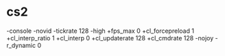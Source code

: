 # cs2
-console -novid -tickrate 128 -high +fps_max 0 +cl_forcepreload 1 +cl_interp_ratio 1 +cl_interp 0 +cl_updaterate 128 +cl_cmdrate 128 -nojoy -r_dynamic 0

